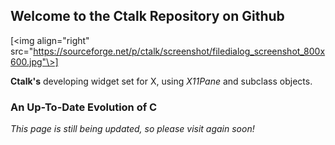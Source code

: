 ## Welcome to the Ctalk Repository on Github

[<img align="right" src="https://sourceforge.net/p/ctalk/screenshot/filedialog_screenshot_800x600.jpg"\>]

**Ctalk's** developing widget set for X, using *X11Pane* and subclass objects.

### An Up-To-Date Evolution of C

*This page is still being updated, so please visit again soon!*
